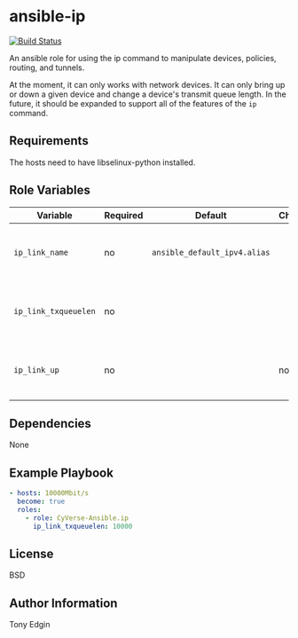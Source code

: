 # ansible-ip
[![Build Status](https://travis-ci.org/CyVerse-Ansible/ansible-ip.svg?branch=master)](https://travis-ci.org/CyVerse-Ansible/ansible-ip)

An ansible role for using the ip command to manipulate devices, policies, routing, and tunnels.

At the moment, it can only works with network devices. It can only bring up or down a given device and change a device's transmit queue length. In the future, it should be expanded to support all of the features of the `ip` command.


## Requirements

The hosts need to have libselinux-python installed.


## Role Variables

Variable             | Required | Default                      | Choices | Comments
-------------------- | -------- | ---------------------------- | ------- | --------
`ip_link_name`       | no       | `ansible_default_ipv4.alias` |         | the name of the network device to modify
`ip_link_txqueuelen` | no       |                              |         | if present, the new transmit queue length
`ip_link_up`         | no       |                              | no, yes | if present, whether or not the device is to be up


## Dependencies

None


## Example Playbook
```yaml
- hosts: 10000Mbit/s
  become: true
  roles:
    - role: CyVerse-Ansible.ip
      ip_link_txqueuelen: 10000
```

## License

BSD


## Author Information

Tony Edgin

